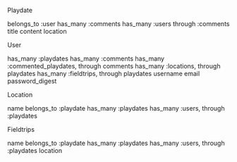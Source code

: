 Playdate

belongs_to :user
has_many :comments
has_many :users through :comments
title
content
location

User

has_many :playdates
has_many :comments
has_many :commented_playdates, through comments
has_many :locations, through playdates
has_many :fieldtrips, through playdates
username
email
password_digest

Location

name
belongs_to :playdate
has_many :playdates
has_many :users, through :playdates

Fieldtrips

name
belongs_to :playdate
has_many :playdates
has_many :users, through :playdates
location
